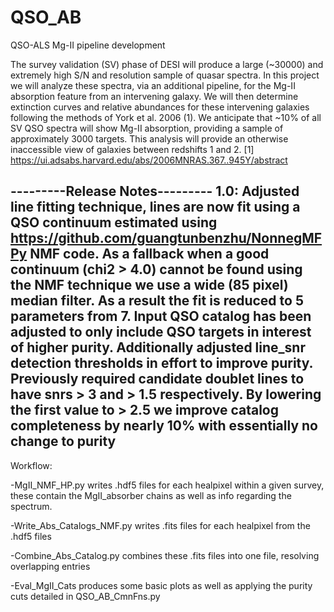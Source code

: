 # QSO_AB
QSO-ALS Mg-II pipeline development

The survey validation (SV) phase of DESI will produce a large (~30000) and extremely high S/N and resolution sample of quasar spectra. In this project we will analyze these spectra, via an additional pipeline, for the Mg-II absorption feature from an intervening galaxy. We will then determine extinction curves and relative abundances for these intervening galaxies following the methods of York et al. 2006 (1). We anticipate that ~10% of all SV QSO spectra will show Mg-II absorption, providing a sample of approximately 3000 targets. This analysis will provide an otherwise inaccessible view of galaxies between redshifts 1 and 2. [1] https://ui.adsabs.harvard.edu/abs/2006MNRAS.367..945Y/abstract

---------Release Notes---------
1.0: Adjusted line fitting technique, lines are now fit using a QSO continuum estimated using https://github.com/guangtunbenzhu/NonnegMFPy NMF code. As a fallback when a good continuum (chi2 > 4.0) cannot be found using the NMF technique we use a wide (85 pixel) median filter. As a result the fit is reduced to 5 parameters from 7. Input QSO catalog has been adjusted to only include QSO targets in interest of higher purity. Additionally adjusted line_snr detection thresholds in effort to improve purity. Previously required candidate doublet lines to have snrs > 3 and > 1.5 respectively. By lowering the first value to > 2.5 we improve catalog completeness by nearly 10% with essentially no change to purity
-------------------------------


Workflow:

-MgII_NMF_HP.py writes .hdf5 files for each healpixel within a given survey, these contain the MgII_absorber chains as well as info regarding the spectrum.

-Write_Abs_Catalogs_NMF.py writes .fits files for each healpixel from the .hdf5 files

-Combine_Abs_Catalog.py combines these .fits files into one file, resolving overlapping entries

-Eval_MgII_Cats produces some basic plots as well as applying the purity cuts detailed in QSO_AB_CmnFns.py
